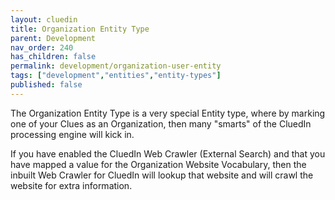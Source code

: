 ```yaml
---
layout: cluedin
title: Organization Entity Type
parent: Development
nav_order: 240
has_children: false
permalink: development/organization-user-entity
tags: ["development","entities","entity-types"]
published: false
---
```


The Organization Entity Type is a very special Entity type, where by marking one of your Clues as an Organization, then many "smarts" of the CluedIn processing engine will kick in. 

If you have enabled the CluedIn Web Crawler (External Search) and that you have mapped a value for the Organization Website Vocabulary, then the inbuilt Web Crawler for CluedIn will lookup that website and will crawl the website for extra information. 

